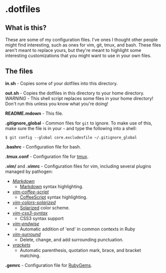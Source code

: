 # .dotfiles

## What is this?

These are some of my configuration files. I've ones I thought other people might find interesting, such as ones for vim, git, tmux, and bash. These files aren't meant to replace yours, but they're meant to highlight some interesting customizations that you might want to use in your own files.

## The files
**in.sh** - Copies some of your dotfiles into this directory.

**out.sh** - Copies the dotfiles in this directory to your home directory.  
_WARNING_ - This shell script replaces some files in your home directory! Don't run this unless you know what you're doing!

**README.mdown** - This file.

**.gitignore_global** - Common files for `git` to ignore. To make use of this, make sure the file is in your `~` and type the following into a shell:

    $ git config --global core.excludesfile ~/.gitignore_global

**.bashrc** - Configuration file for bash.

**.tmux.conf** - Configuration file for [tmux](http://tmux.sourceforge.net/).

**.vim/** and **.vimrc** - Configuration files for vim, including several plugins managed by pathogen:
+ *[Markdown](https://github.com/vim-scripts/Markdown)*
    - [Markdown](http://daringfireball.net/projects/markdown/) syntax highlighting.
+ *[vim-coffee-script](https://github.com/kchmck/vim-coffee-script)*
    - [CoffeeScript](http://coffeescript.org/) syntax highlighting.
+ *[vim-colors-solarized](https://github.com/altercation/vim-colors-solarized)*
    - [Solarized](http://ethanschoonover.com/solarized) color scheme.
+ *[vim-css3-syntax](https://github.com/hail2u/vim-css3-syntax)*
    - CSS3 syntax support
+ *[vim-endwise](https://github.com/tpope/vim-endwise)*
    - Automatic addition of 'end' in common contexts in Ruby
+ *[vim-surround](http://github.com/tpope/vim-surround)*
    - Delete, change, and add surrounding punctuation.
+ *[vrackets](https://github.com/vim-scripts/vrackets)*
    - Automatic parenthesis, quotation mark, brace, and bracket matching.

**.gemrc** - Configuration file for [RubyGems](http://www.rubygems.org/).
